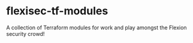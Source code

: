 # flexisec-tf-modules
A collection of Terraform modules for work and play amongst the Flexion security crowd!
